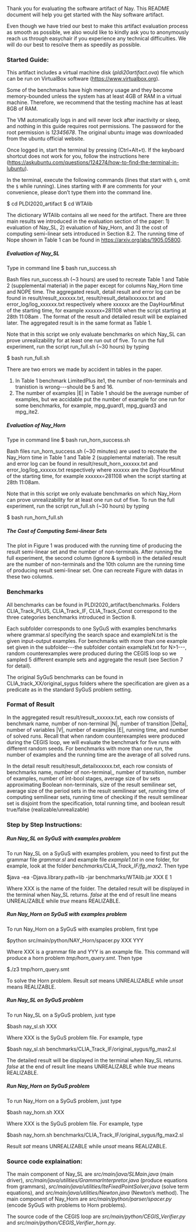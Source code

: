 
Thank you for evaluating the software artifact of Nay. This README document will help you get started with the Nay software artifact.

Even though we have tried our best to make this artifact evaluation process as smooth as possible, we also would like to kindly ask you to anonymously reach us through easychair if you experience any technical difficulties. We will do our best to resolve them as speedily as possible.

### Started Guide:

This artifact includes a virtual machine disk (*pldi20artifact.ova*) file which can be run on VirtualBox software (https://www.virtualbox.org). 

Some of the benchmarks have high memory usage and they become memory-bounded unless the system has at least 4GB of RAM in a virtual machine. Therefore, we recommend that the testing machine has at least 8GB of RAM.
 
The VM automatically logs in and will never lock after inactivity or sleep, and nothing in this guide requires root permissions. The password for the root permission is *12345678*.
The original ubuntu image was downloaded from the ubuntu official website.

Once logged in, start the terminal by pressing (Ctrl+Alt+t). If the keyboard shortcut does not work for you, follow the instructions here (https://askubuntu.com/questions/124274/how-to-find-the-terminal-in-lubuntu).

In the terminal, execute the following commands (lines that start with `$`, omit the `$` while running). Lines starting with # are comments for your convenience, please don’t type them into the command line. 

$ cd PLDI2020_artifact
$ cd WTAlib

The dictionary WTAlib contains all we need for the artifact. 
There are three main results we introduced in the evaluation section of the paper: 1) evaluation of Nay_SL, 2) evaluation of Nay_Horn, and 3) the cost of computing semi-linear sets introduced in Section 8.2.
The running time of Nope shown in Table 1 can be found in https://arxiv.org/abs/1905.05800.

##### Evaluation of Nay_SL
Type in command line
$ bash run_success.sh

Bash files run_success.sh (~3 hours) are used to recreate Table 1 and Table 2 (supplemental material) in the paper except for columns Nay_Horn time and NOPE time. 
The aggregated result, detail result and error log can be found in result/result_xxxxxx.txt, result/result_detailxxxxxx.txt and error_log/log_xxxxxx.txt respectively where xxxxxx are the DayHourMinut of the starting time, for example xxxxxx=281108 when the script starting at 28th 11:08am . The format of the result and detailed result will be explained later.
The aggregated result is in the same format as Table 1. 

Note that in this script we only evaluate benchmarks on which Nay_SL can prove unrealizability for at least one run out of five. To run the full experiment, run the script run_full.sh (~30 hours) by typing

$ bash run_full.sh

There are two errors we made by accident in tables in the paper.
1) In Table 1 benchmark LimitedPlus ite1, the number of non-terminals and tranistion is wrong---should be 5 and 16.
2) The number of examples |E| in Table 1 should be the average number of examples, but we accidable put the number of example for one run for some benchmarks, for example, mpg_guard1, mpg_guard3 and mpg_ite2.

##### Evaluation of Nay_Horn
Type in command line
$ bash run_horn_success.sh

Bash files run_horn_success.sh (~30 minutes) are used to recreate the Nay_Horn time in Table 1 and Table 2 (supplemental material).
The result and error log can be found in result/result_horn_xxxxxx.txt and error_log/log_xxxxxx.txt respectively where xxxxxx are the DayHourMinut of the starting time, for example xxxxxx=281108 when the script starting at 28th 11:08am. 

Note that in this script we only evaluate benchmarks on which Nay_Horn can prove unrealizability for at least one run out of five. To run the full experiment, run the script run_full.sh (~30 hours) by typing

$ bash run_horn_full.sh

##### The Cost of Computing Semi-linear Sets

The plot in Figure 1 was produced with the running time of producing the result semi-linear set and the number of non-terminals. After running the full experiment, the second column (ignore & symbol) in the detailed result are the number of non-terminals and the 10th column are the running time of producing result semi-linear set. One can recreate Figure with datas in these two columns.

### Benchmarks

All benchmarks can be found in PLDI2020_artifact/benchmarks. Folders CLIA_Track_PLUS, CLIA_Track_IF, CLIA_Track_Const correspond to the three categories benchmarks introduced in Section 8. 

Each subfolder corresponds to one SyGuS with examples benchmarks where grammar.sl specifying the search space and exampleN.txt is the given input-output examples. For benchmarks with more than one example set given in the subfolder---the subfolder contain exampleN.txt for N>1---, random counterexamples were produced during the CEGIS loop so we sampled 5 different example sets and aggregate the result (see Section 7 for detail).

The original SyGuS benchmarks can be found in CLIA_track_XX/original_sygus folders where the specification are given as a predicate as in the standard SyGuS problem setting.

### Format of Result

In the aggregated result result/result_xxxxxx.txt, each row consists of benchmark name, number of non-terminal |N|, number of transition |Delta|, number of variables |V|, number of examples |E|, running time, and number of solved runs.
Recall that when random counterexamples were produced during the CEGIS loop, we will evaluate the benchmark for five runs with different random seeds. For benchmarks with more than one run, the number of examples and the running time are the average of all solved runs.

In the detail result result/result_detailxxxxxx.txt, each row consists of benchmarks name, number of non-terminal,, number of transition, number of examples, number of int-bool stages, average size of bv sets approximating Boolean non-terminals, size of the result semilinear set, average size of the period sets in the result semilinear set, running time of computing semilinear sets, running time of checking if the result semilinear set is disjoint from the specification, total running time, and boolean result true/false (realizable/unrealizable)

### Step by Step Instructions:

##### Run Nay_SL on SyGuS with examples problem
To run Nay_SL on a SyGuS with examples problem, you need to first put the grammar file *grammar.sl* and example file *example1.txt* in one folder, for example, look at the folder *benchmarks/CLIA_Track_IF/fg_max2*. Then type

$java -ea -Djava.library.path=lib -jar benchmarks/WTAlib.jar XXX E 1

Where XXX is the name of the folder. The detailed result will be displayed in the terminal when Nay_SL returns. *false* at the end of result line means UNREALIZABLE while *true* means REALIZABLE. 

##### Run Nay_Horn on SyGuS with examples problem
To run Nay_Horn on a SyGuS with examples problem, first type

$python src/main/python/NAY_Horn/spacer.py XXX YYY

Where XXX is a grammar file and YYY is an example file. This command will produce a horn problem *tmp/horn_query.smt*. Then type 

$./z3 tmp/horn_query.smt 

To solve the Horn problem. Result *sat* means UNREALIZABLE while *unsat* means REALIZABLE.

##### Run Nay_SL on SyGuS problem
To run Nay_SL on a SyGuS problem, just type

$bash nay_sl.sh XXX

Where XXX is the SyGuS problem file.  For example, type

$bash nay_sl.sh benchmarks/CLIA_Track_IF/original_sygus/fg_max2.sl

The detailed result will be displayed in the terminal when Nay_SL returns. *false* at the end of result line means UNREALIZABLE while *true* means REALIZABLE. 


##### Run Nay_Horn on SyGuS problem
To run Nay_Horn on a SyGuS problem, just type

$bash nay_horn.sh XXX

Where XXX is the SyGuS problem file.  For example, type

$bash nay_horn.sh benchmarks/CLIA_Track_IF/original_sygus/fg_max2.sl

Result *sat* means UNREALIZABLE while *unsat* means REALIZABLE.

### Source code explaination:

The main component of Nay_SL are *src/main/java/SLMain.java* (main driver), *src/main/java/utilities/GrammarInterpretor.java* (produce equations from grammars), *src/main/java/utilities/IteFixedPointSolver.java* (solve term equations), and *src/main/java/utilities/Newton.java* (Newton’s method).
The main component of Nay_Horn are *src/main/python/parser/spacer.py* (encode SyGuS with problems to Horn problems).

The source code of the CEGIS loop are *src/main/python/CEGIS_Verifier.py* and *src/main/python/CEGIS_Verifier_horn.py*.
